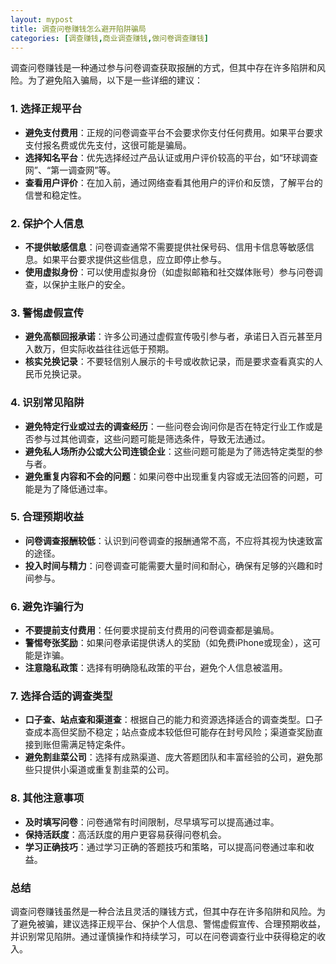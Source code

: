 ```yaml
---
layout: mypost
title: 调查问卷赚钱怎么避开陷阱骗局
categories: [调查赚钱,商业调查赚钱,做问卷调查赚钱]
---
```



调查问卷赚钱是一种通过参与问卷调查获取报酬的方式，但其中存在许多陷阱和风险。为了避免陷入骗局，以下是一些详细的建议：

### 1. **选择正规平台**
- **避免支付费用**：正规的问卷调查平台不会要求你支付任何费用。如果平台要求支付报名费或优先支付，这很可能是骗局。
- **选择知名平台**：优先选择经过产品认证或用户评价较高的平台，如“环球调查网”、“第一调查网”等。
- **查看用户评价**：在加入前，通过网络查看其他用户的评价和反馈，了解平台的信誉和稳定性。

### 2. **保护个人信息**
- **不提供敏感信息**：问卷调查通常不需要提供社保号码、信用卡信息等敏感信息。如果平台要求提供这些信息，应立即停止参与。
- **使用虚拟身份**：可以使用虚拟身份（如虚拟邮箱和社交媒体账号）参与问卷调查，以保护主账户的安全。

### 3. **警惕虚假宣传**
- **避免高额回报承诺**：许多公司通过虚假宣传吸引参与者，承诺日入百元甚至月入数万，但实际收益往往远低于预期。
- **核实兑换记录**：不要轻信别人展示的卡号或收款记录，而是要求查看真实的人民币兑换记录。

### 4. **识别常见陷阱**
- **避免特定行业或过去的调查经历**：一些问卷会询问你是否在特定行业工作或是否参与过其他调查，这些问题可能是筛选条件，导致无法通过。
- **避免私人场所办公或大公司连锁企业**：这些问题可能是为了筛选特定类型的参与者。
- **避免重复内容和不会的问题**：如果问卷中出现重复内容或无法回答的问题，可能是为了降低通过率。

### 5. **合理预期收益**
- **问卷调查报酬较低**：认识到问卷调查的报酬通常不高，不应将其视为快速致富的途径。
- **投入时间与精力**：问卷调查可能需要大量时间和耐心，确保有足够的兴趣和时间参与。

### 6. **避免诈骗行为**
- **不要提前支付费用**：任何要求提前支付费用的问卷调查都是骗局。
- **警惕夸张奖励**：如果问卷承诺提供诱人的奖励（如免费iPhone或现金），这可能是诈骗。
- **注意隐私政策**：选择有明确隐私政策的平台，避免个人信息被滥用。

### 7. **选择合适的调查类型**
- **口子查、站点查和渠道查**：根据自己的能力和资源选择适合的调查类型。口子查成本高但奖励不稳定；站点查成本较低但可能存在封号风险；渠道查奖励直接到账但需满足特定条件。
- **避免割韭菜公司**：选择有成熟渠道、庞大答题团队和丰富经验的公司，避免那些只提供小渠道或重复割韭菜的公司。

### 8. **其他注意事项**
- **及时填写问卷**：问卷通常有时间限制，尽早填写可以提高通过率。
- **保持活跃度**：高活跃度的用户更容易获得问卷机会。
- **学习正确技巧**：通过学习正确的答题技巧和策略，可以提高问卷通过率和收益。

### 总结
调查问卷赚钱虽然是一种合法且灵活的赚钱方式，但其中存在许多陷阱和风险。为了避免被骗，建议选择正规平台、保护个人信息、警惕虚假宣传、合理预期收益，并识别常见陷阱。通过谨慎操作和持续学习，可以在问卷调查行业中获得稳定的收入。




